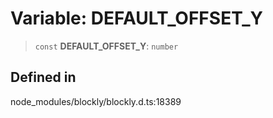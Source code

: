 # Variable: DEFAULT_OFFSET_Y

> `const` **DEFAULT_OFFSET_Y**: `number`

## Defined in

node_modules/blockly/blockly.d.ts:18389
